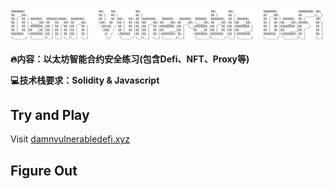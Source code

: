 ![](cover.png)

**:fire:内容：以太坊智能合约安全练习(包含Defi、NFT、Proxy等)**

**:computer:技术栈要求：Solidity & Javascript**

## Try and Play

Visit [damnvulnerabledefi.xyz](https://damnvulnerabledefi.xyz)

## Figure Out
